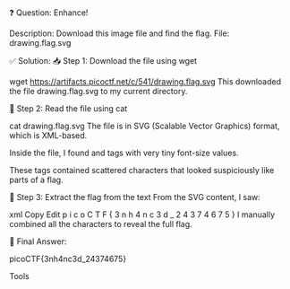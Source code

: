 ❓ Question: Enhance!

Description:
Download this image file and find the flag.
File: drawing.flag.svg

✅ Solution:
📥 Step 1: Download the file using wget

wget https://artifacts.picoctf.net/c/541/drawing.flag.svg
This downloaded the file drawing.flag.svg to my current directory.

👀 Step 2: Read the file using cat

cat drawing.flag.svg
The file is in SVG (Scalable Vector Graphics) format, which is XML-based.

Inside the file, I found <text> and <tspan> tags with very tiny font-size values.

These tags contained scattered characters that looked suspiciously like parts of a flag.

🧩 Step 3: Extract the flag from the text
From the SVG content, I saw:

xml
Copy
Edit
<tspan>p </tspan>
<tspan>i </tspan>
<tspan>c </tspan>
<tspan>o </tspan>
<tspan>C </tspan>
<tspan>T </tspan>
<tspan>F { 3 n h 4 n </tspan>
<tspan>c 3 d _ 2 4 3 7 4 6 7 5 }</tspan>
I manually combined all the characters to reveal the full flag.

🎯 Final Answer:

picoCTF{3nh4nc3d_24374675}











Tools


